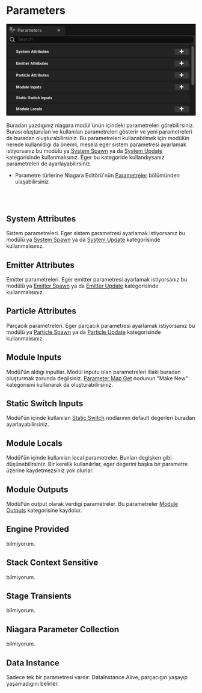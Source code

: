 # Parameters
<img src="../../../Dosyalar/Niagara_Module_Editor_Parameters.jpg">


Buradan yazdıgınız niagara modül'ünün içindeki parametreleri görebilirsiniz. Burası oluşturulan ve kullanılan parametreleri gösterir ve yeni parametreleri de buradan oluşturabilirsiniz. Bu parametreleri kullanabilmek için modülün nerede kullanıldıgı da önemli, mesela eger sistem parametresi ayarlamak istiyorsanız bu modülü ya [System Spawn](../../Niagara%20Editörü/Graph#system-spawn) ya da [System Update](../../Niagara%20Editörü/Graph#system-update) kategorisinde kullanmalısınız. Eger bu kategoride kullandıysanız parametreleri de ayarlayabilirsiniz.

* Parametre türlerine Niagara Editörü'nün [Parametreler](../../Niagara%20Editörü/Parameters#parametre-türleri) bölümünden ulaşabilirsiniz

<br>
<br>


## System Attributes
Sistem parametreleri. Eger sistem parametresi ayarlamak istiyorsanız bu modülü ya [System Spawn](../../Niagara%20Editörü/Graph#system-spawn) ya da [System Update](../../Niagara%20Editörü/Graph#system-update) kategorisinde kullanmalısınız.

## Emitter Attributes
Emitter parametreleri. Eger emitter parametresi ayarlamak istiyorsanız bu modülü ya [Emitter Spawn](../../Niagara%20Editörü/Graph#emitter-spawn) ya da [Emitter Update](../../Niagara%20Editörü/Graph#emitter-update) kategorisinde kullanmalısınız.

## Particle Attributes
Parçacık parametreleri. Eger parçacık parametresi ayarlamak istiyorsanız bu modülü ya [Particle Spawn](../../Niagara%20Editörü/Graph#particle-spawn) ya da [Particle Update](../../Niagara%20Editörü/Graph#particle-update) kategorisinde kullanmalısınız.

## Module Inputs
Modül'ün aldıgı inputlar. Modül inputu olan parametreleri illaki buradan oluşturmak zorunda degilsiniz. [Parameter Map Get](../Nodlar#parameter-map-getmap-get) nodunun "Make New" kategorisini kullanarak da oluşturabilirsiniz.

## Static Switch Inputs
Modül'ün içinde kullanılan [Static Switch](../Nodlar#static-switch) nodlarının default degerleri buradan ayarlayabilirsiniz.

## Module Locals
Modül'ün içinde kullanılan local parametreler. Bunları degişken gibi düşünebilirsiniz. Bir kerelik kullanılırlar, eger degerini başka bir parametre üzerine kaydetmezsiniz yok olurlar. 

## Module Outputs
Modül'ün output olarak verdigi parametreler. Bu parametreler [Module Outputs](../../Niagara%20Editörü/Parameters#module-outputs) kategorisine kaydolur.

## Engine Provided
bilmiyorum.

## Stack Context Sensitive
bilmiyorum.

## Stage Transients
bilmiyorum.

## Niagara Parameter Collection
bilmiyorum.

## Data Instance
Sadece tek bir parametresi vardır: DataInstance.Alive, parçacıgın yaşayıp yaşamadıgını belirler.
